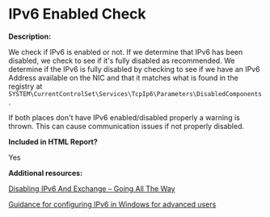 # IPv6 Enabled Check

**Description:**

We check if IPv6 is enabled or not. If we determine that IPv6 has been disabled, we check to see if it's fully disabled as recommended. We determine if the IPv6 is fully disabled by checking to see if we have an IPv6 Address available on the NIC and that it matches what is found in the registry at `SYSTEM\CurrentControlSet\Services\TcpIp6\Parameters\DisabledComponents`.

If both places don't have IPv6 enabled/disabled properly a warning is thrown. This can cause communication issues if not properly disabled.

**Included in HTML Report?**

Yes

**Additional resources:**

[Disabling IPv6 And Exchange – Going All The Way](https://blog.rmilne.ca/2014/10/29/disabling-ipv6-and-exchange-going-all-the-way/)

[Guidance for configuring IPv6 in Windows for advanced users](https://support.microsoft.com/help/929852/guidance-for-configuring-ipv6-in-windows-for-advanced-users)

